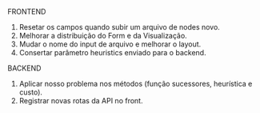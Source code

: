 FRONTEND

1. Resetar os campos quando subir um arquivo de nodes novo.
2. Melhorar a distribuição do Form e da Visualização.
3. Mudar o nome do input de arquivo e melhorar o layout.
4. Consertar parâmetro heuristics enviado para o backend.

BACKEND

1. Aplicar nosso problema nos métodos (função sucessores, heurística e custo).
2. Registrar novas rotas da API no front.

